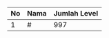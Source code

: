| No | Nama            | Jumlah Level |
|----|-----------------|--------------|
| 1  | #    |    997        |
